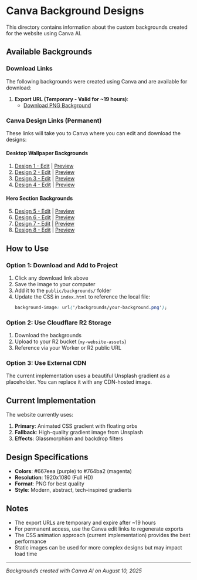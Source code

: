 # Canva Background Designs

This directory contains information about the custom backgrounds created for the website using Canva AI.

## Available Backgrounds

### Download Links
The following backgrounds were created using Canva and are available for download:

1. **Export URL (Temporary - Valid for ~19 hours)**:
   - [Download PNG Background](https://export-download.canva.com/BprkU/DAGjVdBprkU/-1/0/0001-2171209681588007453.png?X-Amz-Algorithm=AWS4-HMAC-SHA256&X-Amz-Credential=AKIAQYCGKMUH5AO7UJ26%2F20250810%2Fus-east-1%2Fs3%2Faws4_request&X-Amz-Date=20250810T012259Z&X-Amz-Expires=69619&X-Amz-Signature=29a3b360c1097212d39bf8827d9b0d9d3ccf254758239a08f03e704a52875778&X-Amz-SignedHeaders=host%3Bx-amz-expected-bucket-owner&response-expires=Sun%2C%2010%20Aug%202025%2020%3A43%3A18%20GMT)

### Canva Design Links (Permanent)
These links will take you to Canva where you can edit and download the designs:

#### Desktop Wallpaper Backgrounds
1. [Design 1 - Edit](https://design.canva.ai/mrwuxa8z) | [Preview](https://design.canva.ai/bdfk4kyr)
2. [Design 2 - Edit](https://design.canva.ai/2p8whawv) | [Preview](https://design.canva.ai/2p9ehyvm)
3. [Design 3 - Edit](https://design.canva.ai/mtpvapff) | [Preview](https://design.canva.ai/ycknxat9)
4. [Design 4 - Edit](https://design.canva.ai/ybhverz2) | [Preview](https://design.canva.ai/v8tvk3rk)

#### Hero Section Backgrounds
5. [Design 5 - Edit](https://design.canva.ai/2p9eehnd) | [Preview](https://design.canva.ai/bdz9c44d)
6. [Design 6 - Edit](https://design.canva.ai/mretd38y) | [Preview](https://design.canva.ai/3h775myd)
7. [Design 7 - Edit](https://design.canva.ai/3vdv4vfh) | [Preview](https://design.canva.ai/5k8b3cxb)
8. [Design 8 - Edit](https://design.canva.ai/2p8ahyaz) | [Preview](https://design.canva.ai/2p8ub5wa)

## How to Use

### Option 1: Download and Add to Project
1. Click any download link above
2. Save the image to your computer
3. Add it to the `public/backgrounds/` folder
4. Update the CSS in `index.html` to reference the local file:
   ```css
   background-image: url('/backgrounds/your-background.png');
   ```

### Option 2: Use Cloudflare R2 Storage
1. Download the backgrounds
2. Upload to your R2 bucket (`my-website-assets`)
3. Reference via your Worker or R2 public URL

### Option 3: Use External CDN
The current implementation uses a beautiful Unsplash gradient as a placeholder. You can replace it with any CDN-hosted image.

## Current Implementation

The website currently uses:
1. **Primary**: Animated CSS gradient with floating orbs
2. **Fallback**: High-quality gradient image from Unsplash
3. **Effects**: Glassmorphism and backdrop filters

## Design Specifications

- **Colors**: #667eea (purple) to #764ba2 (magenta)
- **Resolution**: 1920x1080 (Full HD)
- **Format**: PNG for best quality
- **Style**: Modern, abstract, tech-inspired gradients

## Notes

- The export URLs are temporary and expire after ~19 hours
- For permanent access, use the Canva edit links to regenerate exports
- The CSS animation approach (current implementation) provides the best performance
- Static images can be used for more complex designs but may impact load time

---

*Backgrounds created with Canva AI on August 10, 2025*